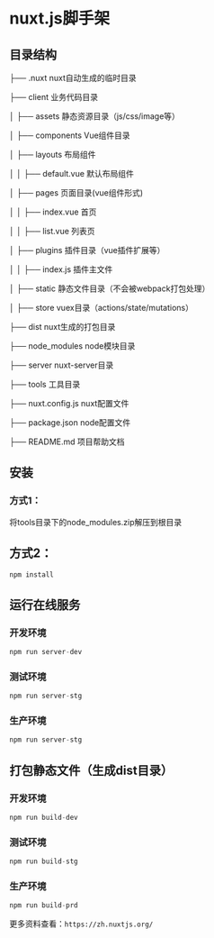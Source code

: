 # nuxt.js脚手架

## 目录结构
├── .nuxt nuxt自动生成的临时目录

├── client 业务代码目录

│   ├── assets 静态资源目录（js/css/image等）

│   ├── components Vue组件目录

│   ├── layouts  布局组件

│   │   ├── default.vue  默认布局组件

│   ├── pages    页面目录(vue组件形式)

│   │   ├── index.vue  首页

│   │   ├── list.vue  列表页

│   ├── plugins  插件目录（vue插件扩展等）

│   │   ├── index.js  插件主文件

│   ├── static   静态文件目录（不会被webpack打包处理）

│   ├── store    vuex目录（actions/state/mutations）

├── dist   nuxt生成的打包目录

├── node_modules node模块目录

├── server nuxt-server目录

├── tools 工具目录

├── nuxt.config.js nuxt配置文件

├── package.json node配置文件

├── README.md 项目帮助文档


## 安装

### 方式1：
将tools目录下的node_modules.zip解压到根目录

## 方式2：
```javascript
npm install
```

## 运行在线服务
### 开发环境
```javascript
npm run server-dev 
```
### 测试环境
```javascript
npm run server-stg 
```
### 生产环境
```javascript
npm run server-stg 
```



## 打包静态文件（生成dist目录）
### 开发环境
```javascript
npm run build-dev
```

### 测试环境
```javascript
npm run build-stg
```

### 生产环境
```javascript
npm run build-prd
```


更多资料查看：`https://zh.nuxtjs.org/`